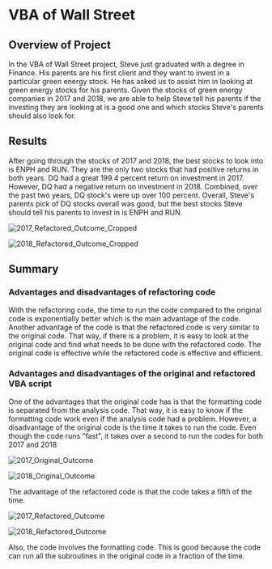 # VBA of Wall Street

## Overview of Project

In the VBA of Wall Street project, Steve just graduated with a degree in Finance. His parents are his first client and they want to invest in a particular green energy stock. He has asked us to assist him in looking at green energy stocks for his parents. Given the stocks of green energy companies in 2017 and 2018, we are able to help Steve tell his parents if the investing they are looking at is a good one and which stocks Steve's parents should also look for.

## Results

After going through the stocks of 2017 and 2018, the best stocks to look into is ENPH and RUN. They are the only two stocks that had positive returns in both years. DQ had a great 199.4 percent return on investment in 2017. However, DQ had a negative return on investment in 2018. Combined, over the past two years, DQ stock's were up over 100 percent. Overall, Steve's parents pick of DQ stocks overall was good, but the best stocks Steve should tell his parents to invest in is ENPH and RUN. 

![2017_Refactored_Outcome_Cropped](https://user-images.githubusercontent.com/109183214/185986856-7d0c24ac-c13e-496c-92ba-9e4872f52d86.png)

![2018_Refactored_Outcome_Cropped](https://user-images.githubusercontent.com/109183214/185986884-5d078dab-edf7-4df3-b1f3-4d9ec9c8e93d.png)

## Summary

### Advantages and disadvantages of refactoring code
With the refactoring code, the time to run the code compared to the original code is exponentially better which is the main advantage of the code. Another advantage of the code is that the refactored code is very similar to the original code. That way, if there is a problem, it is easy to look at the original code and find what needs to be done with the refactored code. The original code is effective while the refactored code is effective and efficient.  

### Advantages and disadvantages of the original and refactored VBA script
One of the advantages that the original code has is that the formatting code is separated from the analysis code. That way, it is easy to know if the formatting code work even if the analysis code had a problem. However, a disadvantage of the original code is the time it takes to run the code. Even though the code runs "fast", it takes over a second to run the codes for both 2017 and 2018

![2017_Original_Outcome](https://user-images.githubusercontent.com/109183214/185992645-4077f348-3bfc-4565-93b0-786700366ccf.png)

![2018_Original_Outcome](https://user-images.githubusercontent.com/109183214/185992664-3856f98c-5468-4724-a9dd-4e461821ab3f.png)

The advantage of the refactored code is that the code takes a fifth of the time.

![2017_Refactored_Outcome](https://user-images.githubusercontent.com/109183214/185992745-f47c3842-4785-491c-95a0-2e1d23415090.png)

![2018_Refactored_Outcome](https://user-images.githubusercontent.com/109183214/185992756-9753a021-575f-419b-b249-2cfd35081736.png)

Also, the code involves the formatting code. This is good because the code can run all the subroutines in the original code in a fraction of the time.
